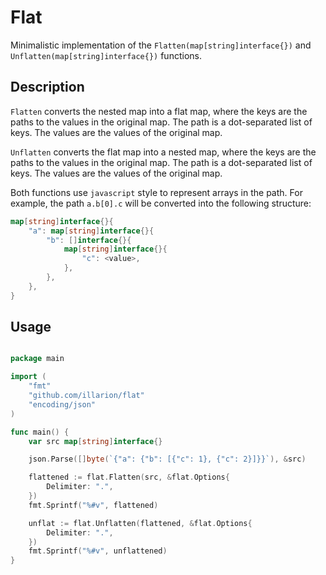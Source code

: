 # Flat 

Minimalistic implementation of the `Flatten(map[string]interface{})` and `Unflatten(map[string]interface{})` functions.

## Description

`Flatten` converts the nested map into a flat map, where the keys are the paths to the values in the original map. The path is a dot-separated list of keys. The values are the values of the original map.

`Unflatten` converts the flat map into a nested map, where the keys are the paths to the values in the original map. The path is a dot-separated list of keys. The values are the values of the original map.

Both functions use `javascript` style to represent arrays in the path. For example, the path `a.b[0].c` will be converted into the following structure:

```go
map[string]interface{}{
    "a": map[string]interface{}{
        "b": []interface{}{
            map[string]interface{}{
                "c": <value>,
            },
        },
    },
}
```

## Usage

```go

package main

import (
    "fmt"
    "github.com/illarion/flat"
    "encoding/json"
)

func main() {
    var src map[string]interface{}

    json.Parse([]byte(`{"a": {"b": [{"c": 1}, {"c": 2}]}}`), &src)

    flattened := flat.Flatten(src, &flat.Options{
        Delimiter: ".",
    })
    fmt.Sprintf("%#v", flattened)

    unflat := flat.Unflatten(flattened, &flat.Options{
        Delimiter: ".",
    })
    fmt.Sprintf("%#v", unflattened)
}
```